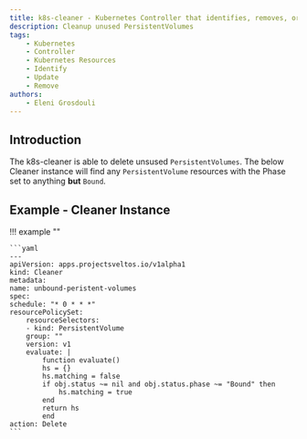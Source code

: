 ```yaml
---
title: k8s-cleaner - Kubernetes Controller that identifies, removes, or updates stale/orphaned or unhealthy resources
description: Cleanup unused PersistentVolumes
tags:
    - Kubernetes
    - Controller
    - Kubernetes Resources
    - Identify
    - Update
    - Remove
authors:
    - Eleni Grosdouli
---
```


## Introduction

The k8s-cleaner is able to delete unsused `PersistentVolumes`. The below Cleaner instance will find any `PersistentVolume` resources with the Phase set to anything **but** `Bound`.

## Example - Cleaner Instance

!!! example ""

    ```yaml
    ---
    apiVersion: apps.projectsveltos.io/v1alpha1
    kind: Cleaner
    metadata:
    name: unbound-peristent-volumes
    spec:
    schedule: "* 0 * * *"
    resourcePolicySet:
        resourceSelectors:
        - kind: PersistentVolume
        group: ""
        version: v1
        evaluate: |
            function evaluate()
            hs = {}
            hs.matching = false
            if obj.status ~= nil and obj.status.phase ~= "Bound" then
                hs.matching = true
            end
            return hs
            end
    action: Delete
    ```
